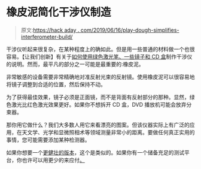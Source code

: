 # 橡皮泥简化干涉仪制造

> 原文:[https://hack aday . com/2019/06/16/play-dough-simplifies-interferometer-build/](https://hackaday.com/2019/06/16/play-dough-simplifies-interferometer-build/)

干涉仪听起来很复杂，在某种程度上的确如此。但是用一些普通的材料做一个也很容易。【让我们创新】有关于[如何使用绿色激光笔、一些镜子和 CD 盒](https://www.instructables.com/id/Make-Your-Own-Really-Cheap-Interferometer/)制作干涉仪的说明。然而，最平凡的部分之一可能是最重要的:橡皮泥。

非常敏感的设备需要非常精确地对准反射光束的反射镜。使用橡皮泥可以很容易地将镜子调整到合适的位置，然后保持不动。

为了获得最佳效果，镜子必须是正面镜，而不是背面有反射部分的那种。显然，绿色激光比红色激光效果更好。如果你不想拆开 CD 盒，DVD 播放机可能会放弃分束器。

那你用它做什么？我们大多数人用它来看漂亮的图案。但该仪器实际上有广泛的应用，在天文学、光学和显微照相术等领域测量非常小的距离。要做任何真正实用的事情，您可能需要添加某种检测器。

如果你想要一个[更健壮的版本](https://hackaday.com/2015/07/24/self-built-interferometer-measures-nanometer-displacement/)，这个是类似的。如果你有一个储备充足的测试平台，你也许可以用更少的来应付[。](https://hackaday.com/2018/12/13/ben-krasnow-builds-a-one-component-interferometer/)